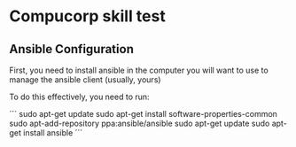 # Compucorp skill test

## Ansible Configuration

First, you need to install ansible in the computer you will want to use to manage the ansible client (usually, yours)

To do this effectively, you need to run:

´´´
sudo apt-get update
sudo apt-get install software-properties-common
sudo apt-add-repository ppa:ansible/ansible
sudo apt-get update
sudo apt-get install ansible
´´´
